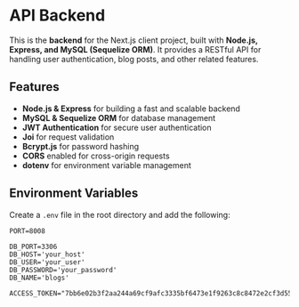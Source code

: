 # API Backend

This is the **backend** for the Next.js client project, built with **Node.js, Express, and MySQL (Sequelize ORM)**. It provides a RESTful API for handling user authentication, blog posts, and other related features.

## Features

- **Node.js & Express** for building a fast and scalable backend
- **MySQL & Sequelize ORM** for database management
- **JWT Authentication** for secure user authentication
- **Joi** for request validation
- **Bcrypt.js** for password hashing
- **CORS** enabled for cross-origin requests
- **dotenv** for environment variable management

## Environment Variables

Create a `.env` file in the root directory and add the following:

```env
PORT=8008

DB_PORT=3306
DB_HOST='your_host'
DB_USER='your_user'
DB_PASSWORD='your_password'
DB_NAME='blogs'

ACCESS_TOKEN="7bb6e02b3f2aa244a69cf9afc3335bf6473e1f9263c8c8472e2cf3d55cfff947ee93a332b24c46476b586f785d1e17e727b812299528ab8e689cf2b8d7e73146"
